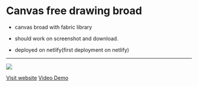 # Canvas free drawing broad

- canvas broad with fabric library

- should work on screenshot and download.
- deployed on netlify(first deployment on netlify)

---

![](https://media.giphy.com/media/t5dAFmDNRBQJx9t3iO/giphy.gif)

[Visit website](https://zealous-cray-bd6f81.netlify.app/)
[Video Demo](https://youtu.be/FBlnKjUaF6Y)
